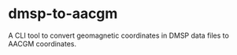 # dmsp-to-aacgm
A CLI tool to convert geomagnetic coordinates in DMSP data files to AACGM coordinates.
